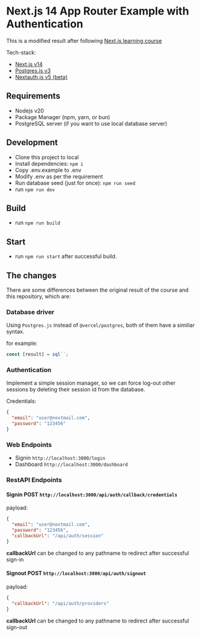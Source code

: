 # Next.js 14 App Router Example with Authentication

This is a modified result after following [Next.js learning course](https://nextjs.org/learn)

Tech-stack:

- [Next.js v14](https://github.com/vercel/next.js)
- [Postgres.js v3](https://github.com/porsager/postgres)
- [Nextauth.js v5 (beta)](https://github.com/nextauthjs/next-auth)

## Requirements

- Nodejs v20
- Package Manager (npm, yarn, or bun)
- PostgreSQL server (if you want to use local database server)

## Development

- Clone this project to local
- Install dependencies: `npm i`
- Copy .env.example to .env
- Modify .env as per the requirement
- Run database seed (just for once): `npm run seed`
- run `npm run dev`

## Build

- run `npm run build`

## Start

- run `npm run start` after successful build.

## The changes

There are some differences between the original result of the course and this repository, which are:

### Database driver

Using `Postgres.js` instead of `@vercel/postgres`, both of them have a similiar syntax.

for example:

```javascript
const [result] = sql``;
```

### Authentication

Implement a simple session manager, so we can force log-out other sessions by deleting their session id from the database.

Credentials:

```json
{
  "email": "user@nextmail.com",
  "password": "123456"
}
```

### Web Endpoints

- Signin `http://localhost:3000/login`
- Dashboard `http://localhost:3000/dashboard`

### RestAPI Endpoints

#### Signin POST `http://localhost:3000/api/auth/callback/credentials`

payload:

```json
{
  "email": "user@nextmail.com",
  "password": "123456",
  "callbackUrl": "/api/auth/session"
}
```

**callbackUrl** can be changed to any pathname to redirect after successful sign-in

#### Signout POST `http://localhost:3000/api/auth/signout`

payload:

```json
{
  "callbackUrl": "/api/auth/providers"
}
```

**callbackUrl** can be changed to any pathname to redirect after successful sign-out
